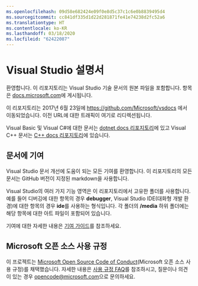 ```yaml
---
ms.openlocfilehash: 09d58e682424e09f0e8d5c37c1c6e0b8839495d4
ms.sourcegitcommit: cc841df335d1d22d281871fe41e74238d2fc52a6
ms.translationtype: HT
ms.contentlocale: ko-KR
ms.lasthandoff: 03/18/2020
ms.locfileid: "62422087"
---
```

# <a name="visual-studio-documentation"></a>Visual Studio 설명서

환영합니다. 이 리포지토리는 Visual Studio 기술 문서의 원본 파일을 포함합니다. 항목은 [docs.microsoft.com](https://docs.microsoft.com/visualstudio)에 게시됩니다.

이 리포지토리는 2017년 6월 23일에 https://github.com/Microsoft/vsdocs 에서 이동되었습니다. 이전 URL에 대한 트래픽이 여기로 리디렉션됩니다.

Visual Basic 및 Visual C#에 대한 문서는 [dotnet docs 리포지토리](https://github.com/dotnet/docs/tree/master/docs)에 있고 Visual C++ 문서는 [C++ docs 리포지토리](http://github.com/MicrosoftDocs/cpp-docs)에 있습니다.

## <a name="contribute-to-the-documentation"></a>문서에 기여

Visual Studio 문서 개선에 도움이 되는 모든 기여를 환영합니다. 이 리포지토리의 모든 문서는 GitHub 버전이 지정된 markdown을 사용합니다.

Visual Studio의 여러 가지 기능 영역은 이 리포지토리에서 고유한 폴더를 사용합니다. 예를 들어 디버깅에 대한 항목의 경우 **debugger**, Visual Studio IDE(대화형 개발 환경)에 대한 항목의 경우 **ide**를 사용하는 형식입니다. 각 폴더의 **/media** 하위 폴더에는 해당 항목에 대한 아트 파일이 포함되어 있습니다.

기여에 대한 자세한 내용은 [기여 가이드](CONTRIBUTING.md)를 참조하세요.

## <a name="microsoft-open-source-code-of-conduct"></a>Microsoft 오픈 소스 사용 규정

이 프로젝트는 [Microsoft Open Source Code of Conduct](https://opensource.microsoft.com/codeofconduct/)(Microsoft 오픈 소스 사용 규정)를 채택했습니다. 자세한 내용은 [사용 규정 FAQ](https://opensource.microsoft.com/codeofconduct/faq/)를 참조하시고, 질문이나 의견이 있는 경우 [opencode@microsoft.com](mailto:opencode@microsoft.com)으로 문의하세요.
